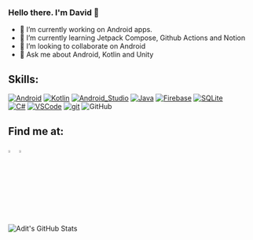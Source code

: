 ### Hello there. I'm David 👋

- 🔭 I’m currently working on Android apps.
- 🌱 I’m currently learning Jetpack Compose, Github Actions and Notion
- 👯 I’m looking to collaborate on Android
- 💬 Ask me about Android, Kotlin and Unity

## Skills:
[![Android](https://img.shields.io/badge/Android-3DDC84?style=for-the-badge&logo=android&logoColor=white&labelColor=101010)]()
[![Kotlin](https://img.shields.io/badge/Kotlin-0095D5?style=for-the-badge&logo=kotlin&logoColor=white&labelColor=101010)]()
[![Android_Studio](https://img.shields.io/badge/Android_Studio-3DDC84?style=for-the-badge&logo=android-studio&logoColor=white&labelColor=101010)]()
[![Java](https://img.shields.io/badge/Java-007396?style=for-the-badge&logo=java&logoColor=white&labelColor=101010)]()
[![Firebase](https://img.shields.io/badge/Firebase-FFCA28?style=for-the-badge&logo=firebase&logoColor=white&labelColor=101010)]()
[![SQLite](https://img.shields.io/badge/sqlite-003B57?&style=for-the-badge&logo=sqlite&labelColor=101010)]()
</br>
[![C#](https://img.shields.io/badge/c%23-%23239120.svg?style=for-the-badge&logo=c-sharp&labelColor=101010)]()
[![VSCode](https://img.shields.io/badge/VS%20Code-007ACC?&style=for-the-badge&logo=visual-studio-code&labelColor=101010)]()
[![git](https://img.shields.io/badge/git-F05032?&style=for-the-badge&logo=git&labelColor=101010)]()
![GitHub](https://img.shields.io/badge/github-%23121011.svg?style=for-the-badge&logo=github&labelColor=101010)

## Find me at:

[<img src="https://img.icons8.com/color/48/000000/linkedin.png" width="3.5%"/>](https://www.linkedin.com/in/david-alonso-santos-045054107/)
<a href="mailto:david.alonsosantos1@gmail.com"> <img src="https://img.icons8.com/fluent/48/000000/gmail.png" width="3.5%"/> </a>

<img src="https://github-readme-stats.vercel.app/api?username=dalodev&show_icons=true&hide_border=true" alt="Adit's GitHub Stats">

[//]: # "![Top Langs](https://github-readme-stats.vercel.app/api/top-langs/?username=dalodev&show_icons=true))"
